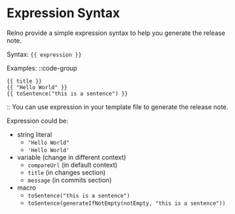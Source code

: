 # Expression Syntax

Relno provide a simple expression syntax to help you generate the release note.

Syntax: `{{ expression }}`

Examples:
::code-group
``` [Expression]
{{ title }}
{{ "Hello World" }}
{{ toSentence("this is a sentence") }}
```
::
You can use expression in your template file to generate the release note.

Expression could be:

- string literal
  - `"Hello World"`
  - `'Hello World'`
- variable (change in different context)
  - `compareUrl` (in default context)
  - `title` (in changes section)
  - `message` (in commits section)
- macro
  - `toSentence("this is a sentence")`
  - `toSentence(generateIfNotEmpty(notEmpty, "this is a sentence"))`
